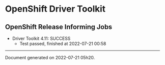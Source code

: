 
OpenShift Driver Toolkit
========================

OpenShift Release Informing Jobs
--------------------------------



* Driver Toolkit 4.11: SUCCESS
  - Test passed, finished at 2022-07-21 00:58






---
Document generated on 2022-07-21 05h20.
